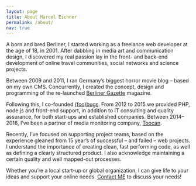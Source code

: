 ```yaml
---
layout: page
title: About Marcel Eichner
permalink: /about/
nav: true
---
```


A born and bred Berliner, I started working as a freelance web developer at the age of 18, in 2001. After dabbling in media art and communication design, I discovered my real passion lay in the front- and back-end development of online travel communities, social networks and science projects.

Between 2009 and 2011, I ran Germany’s biggest horror movie blog – based on my own CMS. Concurrently, I created the concept, design and programming of the re-launched [Berliner Gazette](http://www.berlinergazette.de) magazine.

Following this, I co-founded [(foo)bugs](http://www.foobugs.com). From 2012 to 2015 we provided PHP, node.js and front-end support, in addition to IT consulting and quality assurance, for both start-ups and established companies. Between 2014–2016, I’ve been a partner of media monitoring company, [Toocan](http://www.toocan.biz).

Recently, I’ve focused on supporting project teams, based on the experience gleaned from 15 year’s of successful – and failed – web projects. I understand the importance of creating clean, fast performing code, as well as defining a clearly structured product. I also acknowledge maintaining a certain quality and well mapped-out processes.

Whether you’re a local start-up or global organization, I can give life to your ideas and support your online needs. [Contact ME](mailto:marcel.eichner@ephigenia.de) to discuss your needs!
